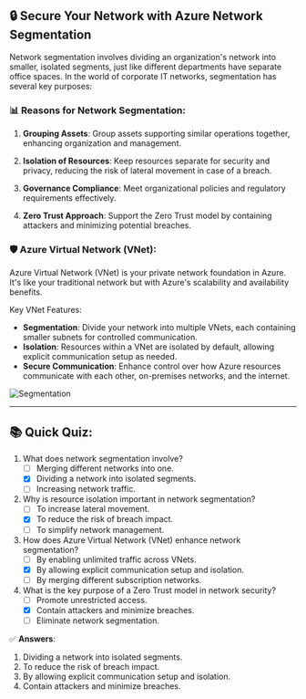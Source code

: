 ## 🔒 Secure Your Network with Azure Network Segmentation

Network segmentation involves dividing an organization's network into smaller, isolated segments, just like different departments have separate office spaces. In the world of corporate IT networks, segmentation has several key purposes:

### 📊 Reasons for Network Segmentation:

1. **Grouping Assets**: Group assets supporting similar operations together, enhancing organization and management.

2. **Isolation of Resources**: Keep resources separate for security and privacy, reducing the risk of lateral movement in case of a breach.

3. **Governance Compliance**: Meet organizational policies and regulatory requirements effectively.

4. **Zero Trust Approach**: Support the Zero Trust model by containing attackers and minimizing potential breaches.

### 🛡️ Azure Virtual Network (VNet):

Azure Virtual Network (VNet) is your private network foundation in Azure. It's like your traditional network but with Azure's scalability and availability benefits.

Key VNet Features:

- **Segmentation**: Divide your network into multiple VNets, each containing smaller subnets for controlled communication.
- **Isolation**: Resources within a VNet are isolated by default, allowing explicit communication setup as needed.
- **Secure Communication**: Enhance control over how Azure resources communicate with each other, on-premises networks, and the internet.

![Segmentation](https://learn.microsoft.com/en-us/training/wwl-sci/describe-basic-security-capabilities-azure/media/azure-virtual-networks.png)

---
## 📚 Quick Quiz:

1. What does network segmentation involve?
   - [ ] Merging different networks into one.
   - [x] Dividing a network into isolated segments.
   - [ ] Increasing network traffic.

2. Why is resource isolation important in network segmentation?
   - [ ] To increase lateral movement.
   - [x] To reduce the risk of breach impact.
   - [ ] To simplify network management.

3. How does Azure Virtual Network (VNet) enhance network segmentation?
   - [ ] By enabling unlimited traffic across VNets.
   - [x] By allowing explicit communication setup and isolation.
   - [ ] By merging different subscription networks.

4. What is the key purpose of a Zero Trust model in network security?
   - [ ] Promote unrestricted access.
   - [x] Contain attackers and minimize breaches.
   - [ ] Eliminate network segmentation.

✅ **Answers**:

1. Dividing a network into isolated segments.
2. To reduce the risk of breach impact.
3. By allowing explicit communication setup and isolation.
4. Contain attackers and minimize breaches.